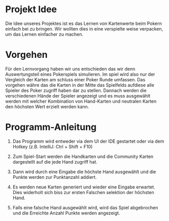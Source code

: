  # Projekt Idee
 Die Idee unseres Projektes ist es das Lernen von Kartenwerte beim Pokern einfach bei zu bringen. Wir wollten dies in eine verspielte weise verpacken, um das Lernen einfacher zu machen.
 # Vorgehen
Für den Lernvorgang haben wir uns entschieden das wir denn Auswertungsteil eines Pokerspiels simulieren. Im spiel wird also nur der Vergleich der Karten am schluss einer Poker Runde umfassen. Das vorgehen währe das die Karten in der Mitte das Spielfelds aufdiese alle Spieler des Poker zugriff haben dar zu stellen. Dannach werden die verschiedenen Hände der Spieler angezeigt und es muss ausgewählt werden mit welcher Kombination von Hand-Karten und neutralen Karten den höchsten Wert erzielt werden kann.

# Programm-Anleitung
1. Das Programm wird entweder via dem UI der IDE gestartet oder via dem Hotkey (z.B. IntelliJ: Ctrl + Shift + F10)

2. Zum Spiel-Start werden die Handkarten und die Community Karten dargestellt auf die jede Hand zugriff hat.

3. Dann wird durch eine Eingabe die höchste Hand ausgewählt und die Punkte werden zur Punktanzahl addiert.

4. Es werden neue Karten generiert und wieder eine Eingabe erwartet. Dies widerholt sich biss zur ersten Falschen selektion der höchsten Hand.

5. Falls eine falsche Hand ausgewählt wird, wird das Spiel abgebrochen und die Erreichte Anzahl Punkte werden angezeigt.

